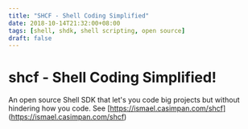 ```yaml
---
title: "SHCF - Shell Coding Simplified"
date: 2018-10-14T21:32:00+08:00
tags: [shell, shdk, shell scripting, open source]
draft: false
---
```


# shcf - Shell Coding Simplified!

An open source Shell SDK that let's you code big projects but without hindering how you code. See [https://ismael.casimpan.com/shcf] (https://ismael.casimpan.com/shcf)
